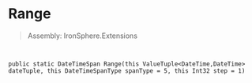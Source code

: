 ﻿

# Range

> Assembly: IronSphere.Extensions



```


public static DateTimeSpan Range(this ValueTuple<DateTime,DateTime> dateTuple, this DateTimeSpanType spanType = 5, this Int32 step = 1)
```